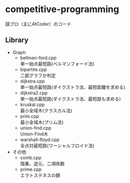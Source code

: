 # competitive-programming

競プロ（主にAtCoder）のコード

## Library

- Graph  
	- bellman-ford.cpp  
	単一始点最短路(ベルマンフォード法)
	- bipartite.cpp  
	二部グラフか判定
	- dijkstra.cpp  
	単一始点最短路(ダイクストラ法、最短距離を求める)
	- dijkstra2.cpp  
	単一始点最短路(ダイクストラ法、最短路も求める)
	- kruskal.cpp  
	最小全域木(クラスカル法)
	- prim.cpp  
	最小全域木(プリム法)
	- union-find.cpp  
	Union-Find木
	- warshall-floyd.cpp  
	全点対最短路(ワーシャルフロイド法)
- その他
	- comb.cpp  
	階乗、逆元、二項係数
	- prime.cpp  
	エラトステネスの篩
